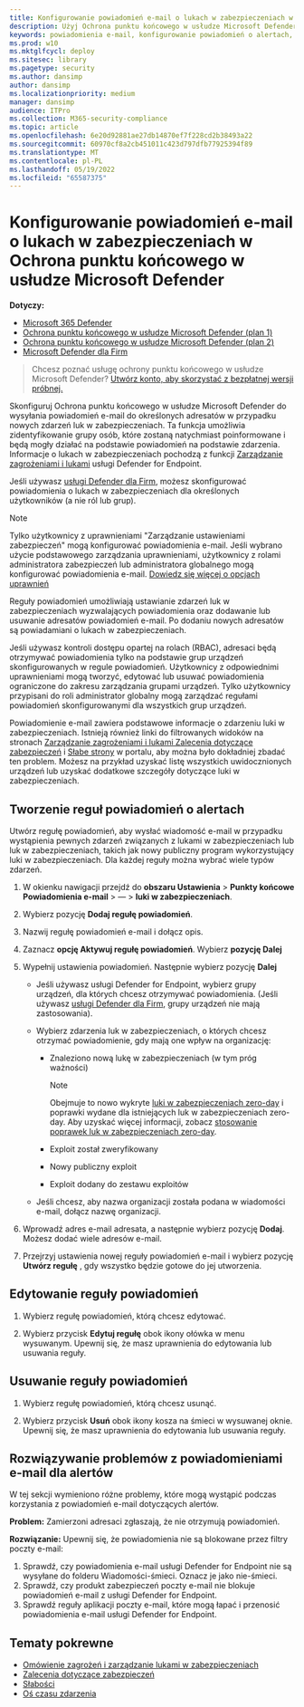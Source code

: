 ```yaml
---
title: Konfigurowanie powiadomień e-mail o lukach w zabezpieczeniach w Ochrona punktu końcowego w usłudze Microsoft Defender
description: Użyj Ochrona punktu końcowego w usłudze Microsoft Defender, aby skonfigurować ustawienia powiadomień e-mail dla zdarzeń luk w zabezpieczeniach.
keywords: powiadomienia e-mail, konfigurowanie powiadomień o alertach, Ochrona punktu końcowego w usłudze Microsoft Defender, Ochrona punktu końcowego w usłudze Microsoft Defender powiadomień, alerty Ochrona punktu końcowego w usłudze Microsoft Defender, windows enterprise, windows education
ms.prod: w10
ms.mktglfcycl: deploy
ms.sitesec: library
ms.pagetype: security
ms.author: dansimp
author: dansimp
ms.localizationpriority: medium
manager: dansimp
audience: ITPro
ms.collection: M365-security-compliance
ms.topic: article
ms.openlocfilehash: 6e20d92881ae27db14870ef7f228cd2b38493a22
ms.sourcegitcommit: 60970cf8a2cb451011c423d797dfb77925394f89
ms.translationtype: MT
ms.contentlocale: pl-PL
ms.lasthandoff: 05/19/2022
ms.locfileid: "65587375"
---
```

# <a name="configure-vulnerability-email-notifications-in-microsoft-defender-for-endpoint"></a>Konfigurowanie powiadomień e-mail o lukach w zabezpieczeniach w Ochrona punktu końcowego w usłudze Microsoft Defender

**Dotyczy:**
- [Microsoft 365 Defender](https://go.microsoft.com/fwlink/?linkid=2118804)
- [Ochrona punktu końcowego w usłudze Microsoft Defender (plan 1)](https://go.microsoft.com/fwlink/p/?linkid=2154037)
- [Ochrona punktu końcowego w usłudze Microsoft Defender (plan 2)](https://go.microsoft.com/fwlink/p/?linkid=2154037) 
- [Microsoft Defender dla Firm](../defender-business/mdb-overview.md)

> Chcesz poznać usługę ochrony punktu końcowego w usłudze Microsoft Defender? [Utwórz konto, aby skorzystać z bezpłatnej wersji próbnej.](https://signup.microsoft.com/create-account/signup?products=7f379fee-c4f9-4278-b0a1-e4c8c2fcdf7e&ru=https://aka.ms/MDEp2OpenTrial?ocid=docs-wdatp-emailconfig-abovefoldlink)

Skonfiguruj Ochrona punktu końcowego w usłudze Microsoft Defender do wysyłania powiadomień e-mail do określonych adresatów w przypadku nowych zdarzeń luk w zabezpieczeniach. Ta funkcja umożliwia zidentyfikowanie grupy osób, które zostaną natychmiast poinformowane i będą mogły działać na podstawie powiadomień na podstawie zdarzenia. Informacje o lukach w zabezpieczeniach pochodzą z funkcji [Zarządzanie zagrożeniami i lukami](next-gen-threat-and-vuln-mgt.md) usługi Defender for Endpoint.

Jeśli używasz [usługi Defender dla Firm](../defender-business/mdb-overview.md), możesz skonfigurować powiadomienia o lukach w zabezpieczeniach dla określonych użytkowników (a nie ról lub grup).

> [!NOTE]
> Tylko użytkownicy z uprawnieniami "Zarządzanie ustawieniami zabezpieczeń" mogą konfigurować powiadomienia e-mail. Jeśli wybrano użycie podstawowego zarządzania uprawnieniami, użytkownicy z rolami administratora zabezpieczeń lub administratora globalnego mogą konfigurować powiadomienia e-mail. [Dowiedz się więcej o opcjach uprawnień](user-roles.md)

Reguły powiadomień umożliwiają ustawianie zdarzeń luk w zabezpieczeniach wyzwalających powiadomienia oraz dodawanie lub usuwanie adresatów powiadomień e-mail. Po dodaniu nowych adresatów są powiadamiani o lukach w zabezpieczeniach.

Jeśli używasz kontroli dostępu opartej na rolach (RBAC), adresaci będą otrzymywać powiadomienia tylko na podstawie grup urządzeń skonfigurowanych w regule powiadomień. Użytkownicy z odpowiednimi uprawnieniami mogą tworzyć, edytować lub usuwać powiadomienia ograniczone do zakresu zarządzania grupami urządzeń. Tylko użytkownicy przypisani do roli administrator globalny mogą zarządzać regułami powiadomień skonfigurowanymi dla wszystkich grup urządzeń.

Powiadomienie e-mail zawiera podstawowe informacje o zdarzeniu luki w zabezpieczeniach. Istnieją również linki do filtrowanych widoków na stronach [Zarządzanie zagrożeniami i lukami Zalecenia dotyczące zabezpieczeń](tvm-security-recommendation.md) i [Słabe strony](tvm-weaknesses.md) w portalu, aby można było dokładniej zbadać ten problem. Możesz na przykład uzyskać listę wszystkich uwidocznionych urządzeń lub uzyskać dodatkowe szczegóły dotyczące luki w zabezpieczeniach.

## <a name="create-rules-for-alert-notifications"></a>Tworzenie reguł powiadomień o alertach

Utwórz regułę powiadomień, aby wysłać wiadomość e-mail w przypadku wystąpienia pewnych zdarzeń związanych z lukami w zabezpieczeniach lub luk w zabezpieczeniach, takich jak nowy publiczny program wykorzystujący luki w zabezpieczeniach. Dla każdej reguły można wybrać wiele typów zdarzeń.

1. W okienku nawigacji przejdź do **obszaru Ustawienia** \> **Punkty końcowe** **Powiadomienia e-mail** \> — \> **luki w zabezpieczeniach**.

2. Wybierz pozycję **Dodaj regułę powiadomień**.

3. Nazwij regułę powiadomień e-mail i dołącz opis.

4. Zaznacz **opcję Aktywuj regułę powiadomień**. Wybierz **pozycję Dalej**

5. Wypełnij ustawienia powiadomień. Następnie wybierz pozycję **Dalej**

    - Jeśli używasz usługi Defender for Endpoint, wybierz grupy urządzeń, dla których chcesz otrzymywać powiadomienia. (Jeśli używasz [usługi Defender dla Firm](../defender-business/mdb-overview.md), grupy urządzeń nie mają zastosowania).
    - Wybierz zdarzenia luk w zabezpieczeniach, o których chcesz otrzymać powiadomienie, gdy mają one wpływ na organizację:
        - Znaleziono nową lukę w zabezpieczeniach (w tym próg ważności)

            > [!NOTE]
            > Obejmuje to nowo wykryte [luki w zabezpieczeniach zero-day](tvm-zero-day-vulnerabilities.md) i poprawki wydane dla istniejących luk w zabezpieczeniach zero-day. Aby uzyskać więcej informacji, zobacz [stosowanie poprawek luk w zabezpieczeniach zero-day](tvm-zero-day-vulnerabilities.md#patching-zero-day-vulnerabilities).

        - Exploit został zweryfikowany
        - Nowy publiczny exploit
        - Exploit dodany do zestawu exploitów

    - Jeśli chcesz, aby nazwa organizacji została podana w wiadomości e-mail, dołącz nazwę organizacji.

6. Wprowadź adres e-mail adresata, a następnie wybierz pozycję **Dodaj**. Możesz dodać wiele adresów e-mail.

7. Przejrzyj ustawienia nowej reguły powiadomień e-mail i wybierz pozycję **Utwórz regułę** , gdy wszystko będzie gotowe do jej utworzenia.

## <a name="edit-a-notification-rule"></a>Edytowanie reguły powiadomień

1. Wybierz regułę powiadomień, którą chcesz edytować.

2. Wybierz przycisk **Edytuj regułę** obok ikony ołówka w menu wysuwanym. Upewnij się, że masz uprawnienia do edytowania lub usuwania reguły.

## <a name="delete-notification-rule"></a>Usuwanie reguły powiadomień

1. Wybierz regułę powiadomień, którą chcesz usunąć.

2. Wybierz przycisk **Usuń** obok ikony kosza na śmieci w wysuwanej oknie. Upewnij się, że masz uprawnienia do edytowania lub usuwania reguły.

## <a name="troubleshoot-email-notifications-for-alerts"></a>Rozwiązywanie problemów z powiadomieniami e-mail dla alertów

W tej sekcji wymieniono różne problemy, które mogą wystąpić podczas korzystania z powiadomień e-mail dotyczących alertów.

**Problem:** Zamierzoni adresaci zgłaszają, że nie otrzymują powiadomień.

**Rozwiązanie:** Upewnij się, że powiadomienia nie są blokowane przez filtry poczty e-mail:

1. Sprawdź, czy powiadomienia e-mail usługi Defender for Endpoint nie są wysyłane do folderu Wiadomości-śmieci. Oznacz je jako nie-śmieci.
2. Sprawdź, czy produkt zabezpieczeń poczty e-mail nie blokuje powiadomień e-mail z usługi Defender for Endpoint.
3. Sprawdź reguły aplikacji poczty e-mail, które mogą łapać i przenosić powiadomienia e-mail usługi Defender for Endpoint.

## <a name="related-topics"></a>Tematy pokrewne

- [Omówienie zagrożeń i zarządzanie lukami w zabezpieczeniach](next-gen-threat-and-vuln-mgt.md)
- [Zalecenia dotyczące zabezpieczeń](tvm-security-recommendation.md)
- [Słabości](tvm-weaknesses.md)
- [Oś czasu zdarzenia](threat-and-vuln-mgt-event-timeline.md)
